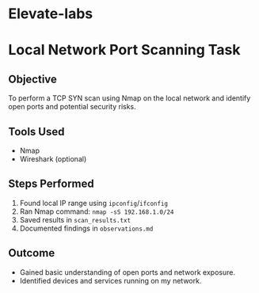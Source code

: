 # Elevate-labs
# Local Network Port Scanning Task

## Objective
To perform a TCP SYN scan using Nmap on the local network and identify open ports and potential security risks.

## Tools Used
- Nmap
- Wireshark (optional)

## Steps Performed
1. Found local IP range using `ipconfig`/`ifconfig`
2. Ran Nmap command: `nmap -sS 192.168.1.0/24`
3. Saved results in `scan_results.txt`
4. Documented findings in `observations.md`

## Outcome
- Gained basic understanding of open ports and network exposure.
- Identified devices and services running on my network.
